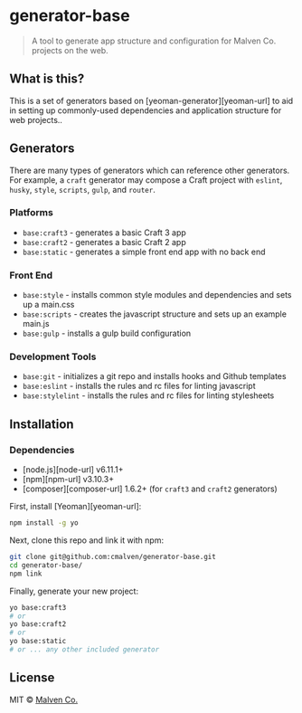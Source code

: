 # generator-base

> A tool to generate app structure and configuration for Malven Co. projects on the web.

## What is this?

This is a set of generators based on [yeoman-generator][yeoman-url] to aid in setting up commonly-used dependencies and application structure for web projects..

## Generators

There are many types of generators which can reference other generators. For example, a `craft` generator may compose a Craft project with `eslint`, `husky`, `style`, `scripts`, `gulp`, and `router`.

### Platforms

- `base:craft3` - generates a basic Craft 3 app
- `base:craft2` - generates a basic Craft 2 app
- `base:static` - generates a simple front end app with no back end

### Front End

- `base:style` - installs common style modules and dependencies and sets up a main.css
- `base:scripts` - creates the javascript structure and sets up an example main.js
- `base:gulp` - installs a gulp build configuration

### Development Tools

- `base:git` - initializes a git repo and installs hooks and Github templates
- `base:eslint` - installs the rules and rc files for linting javascript
- `base:stylelint` - installs the rules and rc files for linting stylesheets


## Installation

### Dependencies
- [node.js][node-url] v6.11.1+
- [npm][npm-url] v3.10.3+
- [composer][composer-url] 1.6.2+ (for `craft3` and `craft2` generators)

First, install [Yeoman][yeoman-url]:

```bash
npm install -g yo
```

Next, clone this repo and link it with npm:

```bash
git clone git@github.com:cmalven/generator-base.git
cd generator-base/
npm link
```

Finally, generate your new project:

```bash
yo base:craft3
# or
yo base:craft2
# or
yo base:static
# or ... any other included generator
```

## License

MIT © [Malven Co.](https://malven.co)
